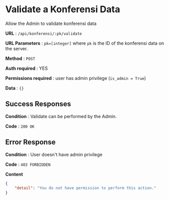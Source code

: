 # Validate a Konferensi Data

Allow the Admin to validate konferensi data

**URL** : `/api/konferensi/:pk/validate`

**URL Parameters** : `pk=[integer]` where `pk` is the ID of the konferensi data on the
server.

**Method** : `POST`

**Auth required** : YES

**Permissions required** : user has admin privilege (`is_admin = True`)

**Data** : `{}`

## Success Responses

**Condition** : Validate can be performed by the Admin.

**Code** : `200 OK`

## Error Response

**Condition** : User doesn't have admin privilege

**Code** : `403 FORBIDDEN`

**Content**
```json
{
    "detail": "You do not have permission to perform this action."
}
```
